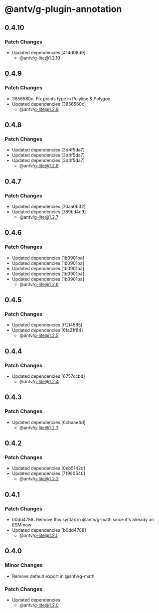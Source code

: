 # @antv/g-plugin-annotation

## 0.4.10

### Patch Changes

-   Updated dependencies [414d08d9]
    -   @antv/g-lite@1.2.10

## 0.4.9

### Patch Changes

-   3856560c: Fix points type in Polyline & Polygon.
-   Updated dependencies [3856560c]
    -   @antv/g-lite@1.2.9

## 0.4.8

### Patch Changes

-   Updated dependencies [3d4f5da7]
-   Updated dependencies [3d4f5da7]
-   Updated dependencies [3d4f5da7]
    -   @antv/g-lite@1.2.8

## 0.4.7

### Patch Changes

-   Updated dependencies [70aa0b32]
-   Updated dependencies [789bd4c9]
    -   @antv/g-lite@1.2.7

## 0.4.6

### Patch Changes

-   Updated dependencies [1b0901ba]
-   Updated dependencies [1b0901ba]
-   Updated dependencies [1b0901ba]
-   Updated dependencies [1b0901ba]
-   Updated dependencies [1b0901ba]
    -   @antv/g-lite@1.2.6

## 0.4.5

### Patch Changes

-   Updated dependencies [ff2f4585]
-   Updated dependencies [6fa21f84]
    -   @antv/g-lite@1.2.5

## 0.4.4

### Patch Changes

-   Updated dependencies [6757ccbd]
    -   @antv/g-lite@1.2.4

## 0.4.3

### Patch Changes

-   Updated dependencies [6cbaae4d]
    -   @antv/g-lite@1.2.3

## 0.4.2

### Patch Changes

-   Updated dependencies [0eb5142d]
-   Updated dependencies [71990540]
    -   @antv/g-lite@1.2.2

## 0.4.1

### Patch Changes

-   b0dd4788: Remove this syntax in @antv/g-math since it's already an ESM now
-   Updated dependencies [b0dd4788]
    -   @antv/g-lite@1.2.1

## 0.4.0

### Minor Changes

-   Remove default export in @antv/g-math

### Patch Changes

-   Updated dependencies
    -   @antv/g-lite@1.2.0
